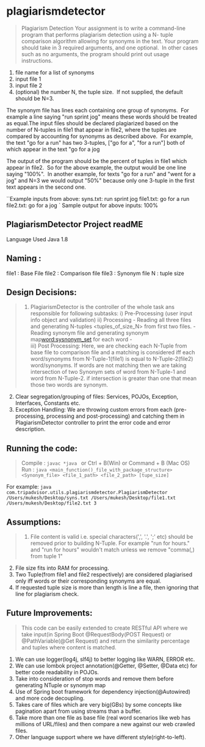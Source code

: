 # plagiarismdetector

> Plagiarism Detection
Your assignment is to write a command-line program that performs plagiarism detection using a N- tuple comparison algorithm allowing for synonyms in the text. Your program should take in 3 required arguments, and one optional.  In other cases such as no arguments, the program should print out usage instructions.

1. file name for a list of synonyms
2. input file 1
3. input file 2
4. (optional) the number N, the tuple size.  If not supplied, the default should be N=3.

The synonym file has lines each containing one group of synonyms.  For example a line saying &quot;run sprint jog&quot; means these words should be treated as equal.The input files should be declared plagiarized based on the number of N-tuples in file1 that appear in
file2, where the tuples are compared by accounting for synonyms as described above.  For example, the text &quot;go for a run&quot; has two 3-tuples, [&quot;go for a&quot;, &quot;for a run&quot;] both of which appear in the text &quot;go for a jog

The output of the program should be the percent of tuples in file1 which appear in file2.  So for the above example, the output would be one line saying &quot;100%&quot;.  In another example, for texts &quot;go for a run&quot; and &quot;went for a jog&quot; and N=3 we would output &quot;50%&quot; because only one 3-tuple in the first text appears in the second one.

``Example inputs from above:
syns.txt: run sprint jog
file1.txt: go for a run
file2.txt: go for a jog `
Sample output for above inputs:
  100%

## PlagiarismDetector Project readME

Language Used Java 1.8

## Naming : 
file1 : Base File
file2 : Comparison file
file3 : Synonym file
N     : tuple size

## Design Decisions:
> 1. PlagiarismDetector is the controller of the whole task ans responsible for following subtasks:
	i)  Pre-Processing (user input info object and validation)
	ii) Processing 
		- Reading all three files and generating N-tuples <tuples_of_size_N> from first two files.
		- Reading synonym file and generating synonym map<word:sysnonym_set> for each word
		-  
	iii) Post Processing: Here, we are checking each N-Tuple from base file to comparison file and a matching is considered iff each word/synonyms from N-Tuple-1(file1) is equal to N-Tuple-2(file2) word/synonyms. If words are not matching then we are taking intersection of two Synonym sets of word from N-Tuple-1 and word from N-Tuple-2. if intersection is greater than one that mean those two words are synonym. 
2. Clear segregation/grouping of files: Services, POJOs, Exception, Interfaces, Constants etc.
3. Exception Handling: We are throwing custom errors from each (pre-processing, processing and post-processing) and catching them in PlagiarismDetector controller to print the error code and error description. 

## Running the code:

> Compile : ```javac *java ``` or Ctrl + B(Win) or Command + B (Mac OS)  
Run     : ```java <main_function()_file_with_package_structure> <Synonym_file> <file_1_path> <file_2_path> [tupe_size]```
 

For example: ```java com.tripadvisor.utils.plagiarismdetector.PlagiarismDetector /Users/mukesh/Desktop/syns.txt /Users/mukesh/Desktop/file1.txt  /Users/mukesh/Desktop/file2.txt 3```

## Assumptions:
> 1. File content is valid i.e. special characters(',', '.', ';' etc) should be removed prior to building N-Tuple. For example "run for hours." and "run for hours" wouldn't match unless we remove "comma(,) from tuple 1"

2. File size fits into RAM for processing.
3. Two Tuple(from file1 and file2 respectively) are considered plagiarised only iff words or their corresponding synonyms are equal. 
4. If requested tuple size is more than length is line a file, then ignoring that line for plagiarism check.


## Future Improvements: 
> This code can be easily extended to create RESTful API where we take input(in Spring Boot @RequestBody(POST Request) or @PathVariable(@Get Request) and return the similarity percentage and tuples where content is matched. 

1. We can use logger(log4j, slf4j) to better logging like WARN, ERROR etc.
2. We can use lombok project annotation(@Getter, @Setter, @Data etc) for better code readability in POJOs.
3. Take into consideration of stop words and remove them before generating NTuple or synonym map
4. Use of Spring boot framework for dependency injection(@Autowired) and more code decoupling.
5. Takes care of files which are very big(GBs) by some concepts like pagination apart from using streams than a buffer.  
6. Take more than one file as base file (real word scenarios like web has millions of URL/files) and then compare a new against our web crawled files. 
7. Other language support where we have  different style(right-to-left).
